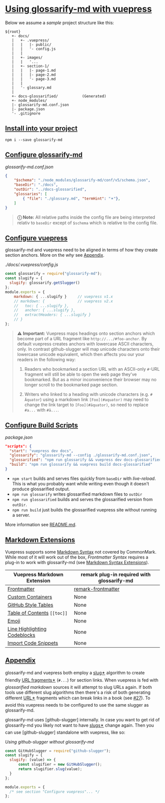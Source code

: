 # [Using glossarify-md with vuepress](#using-glossarify-md-with-vuepress)

Below we assume a *sample* project structure like this:

[doc-syntax-extensions]: ./markdown-syntax-extensions.md

    ${root}
       +- docs/
       |   +- .vuepress/
       |   |   |- public/
       |   |   '- config.js
       |   |
       |   +- images/
       |   |   '...
       |   +- section-1/
       |   |   |- page-1.md
       |   |   |- page-2.md
       |   |   '- page-3.md
       |   |
       |   '- glossary.md
       |
       +- docs-glossarified/           (Generated)
       +- node_modules/
       |- glossarify-md.conf.json
       |- package.json
       '- .gitignore

## [Install into your project](#install-into-your-project)

    npm i --save glossarify-md

## [Configure glossarify-md](#configure-glossarify-md)

*glossarify-md.conf.json*

```json
{
    "$schema": "./node_modules/glossarify-md/conf/v5/schema.json",
    "baseDir": "./docs",
    "outDir": "../docs-glossarified",
    "glossaries": [
        { "file": "./glossary.md", "termHint": "🟉"},
    ]
}
```

> **ⓘ Note:** All relative paths inside the config file are being interpreted relativ to `baseDir` except of `$schema` which is relative to the config file.

## [Configure vuepress](#configure-vuepress)

glossarify-md and vuepress need to be aligned in terms of how they create section anchors. More on the *why* see [Appendix][1].

<em>./docs/.vuepress/config.js</em>

```js
const glossarify = require("glossarify-md");
const slugify = {
  slugify: glossarify.getSlugger()
};
module.exports = {
    markdown: { ...slugify }     // vuepress v1.x
    // markdown: {               // vuepress v2.x
    //   toc: { ...slugify },
    //   anchor: { ...slugify },
    //   extractHeaders: { ...slugify }
    // }
};
```

> ⚠ **Important:** Vuepress maps headings onto section anchors which become part of a URL fragment like `http://.../#foo-anchor`. By default vuepress creates anchors with lowercase ASCII characters, only. In contrast github-slugger will map unicode characters onto their lowercase unicode equivalent, which then affects you our your readers in the following way:
>
> 1.  Readers who bookmarked a section URL with an ASCII-only `#`-URL fragment will still be able to open the web page they've bookmarked. But as a minor inconvenience their browser may no longer scroll to the bookmarked page section.
>
> 2.  Writers who linked to a heading with unicode characters (e.g. `# Äquator`) using a markdown link `[Foo](#aquator)` may need to change the link target to `[Foo](#äquator)`, so need to replace `#a...` with `#ä...`.

## [Configure Build Scripts](#configure-build-scripts)

*package.json*

```json
"scripts": {
  "start": "vuepress dev docs",
  "glossarify": "glossarify-md --config ./glossarify-md.conf.json",
  "glossarified": "npm run glossarify && vuepress dev docs-glossarified",
  "build": "npm run glossarify && vuepress build docs-glossarified"
}
```

*   `npm start` builds and serves files quickly from `baseDir` with *live-reload*. This is what you probably want while writing even though it doesn't produce glossarified output.
*   `npm run glossarify` writes glossarified markdown files to `outDir`
*   `npm run glossarified` builds and serves the glossarified version from `outDir`.
*   `npm run build` just builds the glossarified vuepress site without running a server.

More information see [README.md][2].

## [Markdown Extensions](#markdown-extensions)

Vuepress supports some [Markdown Syntax][3] not covered by CommonMark. While most of it will work out of the box, *Frontmatter Syntax* requires a plug-in to work with glossarify-md (see [Markdown Syntax Extensions][doc-syntax-extensions]).

| Vuepress Markdown Extension           | remark plug-in required with glossarify-md |
| ------------------------------------- | ------------------------------------------ |
| [Frontmatter][vp-frontmatter]         | [remark-frontmatter][4]                    |
| [Custom Containers][vp-cc]            | None                                       |
| [GitHub Style Tables][vp-gh-tables]   | None                                       |
| [Table of Contents][vp-toc] `[[toc]]` | None                                       |
| [Emoji][vp-emoji]                     | None                                       |
| [Line Highlighting Codeblocks][vp-lh] | None                                       |
| [Import Code Snippets][vp-code]       | None                                       |

[vp-frontmatter]: https://vuepress.vuejs.org/guide/markdown.html#frontmatter

[vp-gh-tables]: https://vuepress.vuejs.org/guide/markdown.html#github-style-tables

[vp-cc]: https://vuepress.vuejs.org/guide/markdown.html#custom-containers

[vp-emoji]: https://vuepress.vuejs.org/guide/markdown.html#emoji

[vp-toc]: https://vuepress.vuejs.org/guide/markdown.html#table-of-contents

[vp-lh]: https://vuepress.vuejs.org/guide/markdown.html#line-highlighting-in-code-blocks

[vp-code]: https://vuepress.vuejs.org/guide/markdown.html#import-code-snippets

## [Appendix](#appendix)

glossarify-md and vuepress both employ a [slug🟉][5] algorithm to create friendly [URL fragments🟉][6] (`#...`) for section links. When vuepress is fed with *glossarified markdown* sources it will attempt to slug URLs again. If both tools use different slug algorithms then there's a risk of both generating different [URL🟉][7] fragments which can break links in a book (see [#27][8]). To avoid this vuepress needs to be configured to use the same slugger as glossarify-md.

glossarify-md uses \[github-slugger] internally. In case you want to get rid of glossarify-md you likely not want to have [slugs🟉][5] change again. Then you can use \[github-slugger] standalone with vuepress, like so:

*Using github-slugger without glossarify-md*

```js
const GitHubSlugger = require("github-slugger");
const slugify = {
  slugify: (value) => {
      const slugifier = new GitHubSlugger();
      return slugifier.slug(value);
  }
};

module.exports = {
  /* see section "Configure vuepress"... */
};
```

[1]: #appendix

[2]: ../README.md

[3]: https://vuepress.vuejs.org/guide/markdown.html

[4]: http://unifiedjs.com/explore/package/remark-frontmatter/

[5]: ./glossary.md#slug "A slug is a URL-friendly identifier that can be used within URL fragments to address headings / sections on a page."

[6]: ./glossary.md#url-fragment "The fragment is the part follwing the # in a URL."

[7]: ./glossary.md#uri--url "Uniform Resource Identifier and Uniform Resource Locator are both the same thing, which is an ID with a syntax scheme://authority.tld/path/#fragment?query like https://my.org/foo/#bar?q=123."

[8]: https://github.com/about-code/glossarify-md/issues/27
